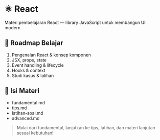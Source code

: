# ⚛️ React

Materi pembelajaran React — library JavaScript untuk membangun UI modern.

## 🚩 Roadmap Belajar
1. Pengenalan React & konsep komponen
2. JSX, props, state
3. Event handling & lifecycle
4. Hooks & context
5. Studi kasus & latihan

## 📂 Isi Materi
- fundamental.md
- tips.md
- latihan-soal.md
- advanced.md

> Mulai dari fundamental, lanjutkan ke tips, latihan, dan materi lanjutan sesuai kebutuhan! 